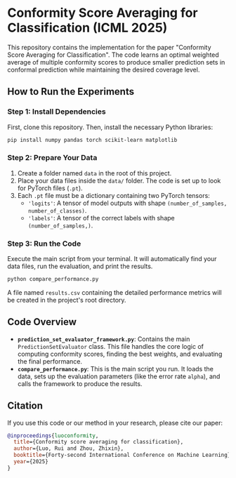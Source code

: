 # Conformity Score Averaging for Classification (ICML 2025)

This repository contains the implementation for the paper "Conformity Score Averaging for Classification". The code learns an optimal weighted average of multiple conformity scores to produce smaller prediction sets in conformal prediction while maintaining the desired coverage level.

## How to Run the Experiments

### Step 1: Install Dependencies
First, clone this repository. Then, install the necessary Python libraries:

```bash
pip install numpy pandas torch scikit-learn matplotlib
```
### Step 2: Prepare Your Data
1. Create a folder named `data` in the root of this project.
2. Place your data files inside the `data/` folder. The code is set up to look for PyTorch files (`.pt`).
3. Each `.pt` file must be a dictionary containing two PyTorch tensors:
   - `'logits'`: A tensor of model outputs with shape `(number_of_samples, number_of_classes)`.
   - `'labels'`: A tensor of the correct labels with shape `(number_of_samples,)`.
### Step 3: Run the Code
Execute the main script from your terminal. It will automatically find your data files, run the evaluation, and print the results.
```bash
python compare_performance.py
```
A file named `results.csv` containing the detailed performance metrics will be created in the project's root directory.
## Code Overview
*   **`prediction_set_evaluator_framework.py`**: Contains the main `PredictionSetEvaluator` class. This file handles the core logic of computing conformity scores, finding the best weights, and evaluating the final performance.
*   **`compare_performance.py`**: This is the main script you run. It loads the data, sets up the evaluation parameters (like the error rate `alpha`), and calls the framework to produce the results.

## Citation

If you use this code or our method in your research, please cite our paper:

```bibtex
@inproceedings{luoconformity,
  title={Conformity score averaging for classification},
  author={Luo, Rui and Zhou, Zhixin},
  booktitle={Forty-second International Conference on Machine Learning},
  year={2025}
}
